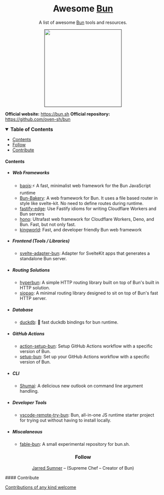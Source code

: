 <div align="center">

<h1>Awesome <a href="https://bun.sh" target="_blank" rel="noopener noreferrer">Bun</a></h1>

<p>A list of awesome <a href="https://bun.sh" target="_blank" rel="noopener noreferrer">Bun</a> tools and resources.</p>

<a href="" target="_blank" rel="noopener noreferrer">
<img src="https://raw.githubusercontent.com/oven-sh/bun/main/packages/bun-landing/public/logo.svg" height="250" />
</a>
</div>

**Official website:** <a href="https://bun.sh" target="_blank" rel="noopener noreferrer">https://bun.sh</a>
**Official repository:** <a href="https://github.com/oven-sh/bun" target="_blank" rel="noopener noreferrer">https://github.com/oven-sh/bun</a>

<!-- TOC -->

<details open>
<summary style="font-size:16px; font-weight: bold">Table of Contents</summary>
  <ul>
    <li><a href="#contents">Contents</a></li>
    <li><a href="#follow">Follow</a></li>
    <li><a href="#contribute">Contribute</a></li>
  </ul>
</details>

<!-- CONTENT -->

#### Contents

- ##### Web Frameworks

  - [baojs](https://github.com/mattreid1/baojs):⚡️ A fast, minimalist web framework for the Bun JavaScript runtime
  - [Bun-Bakery](https://github.com/Kapsonfire-DE/bun-bakery): A web framework for Bun. It uses a file based router in style like svelte-kit. No need to define routes during runtime.
  - [fastify-edge](https://github.com/galvez/fastify-edge): Use Fastify idioms for writing Cloudflare Workers and Bun servers
  - [hono](https://github.com/honojs/hono): Ultrafast web framework for Cloudflare Workers, Deno, and Bun. Fast, but not only fast.
  - [kingworld](https://github.com/SaltyAom/kingworld): Fast, and developer friendly Bun web framework

- ##### Frontend (Tools / Libraries)
  - [svelte-adapter-bun](https://github.com/gornostay25/svelte-adapter-bun): Adapter for SvelteKit apps that generates a standalone Bun server.
- ##### Routing Solutions
  - [hyperbun](https://github.com/Eckhardt-D/hyperbun): A simple HTTP routing library built on top of Bun's built in HTTP solution.
  - [siopao](https://github.com/wobsoriano/siopao): A minimal routing library designed to sit on top of Bun's fast HTTP server.
- ##### Database
  - [duckdb](https://github.com/evanwashere/duckdb): 🦆 fast duckdb bindings for bun runtime.
- ##### GitHub Actions

  - [action-setup-bun](https://github.com/antongolub/action-setup-bun): Setup GitHub Actions workflow with a specific version of Bun.
  - [setup-bun](https://github.com/xHyroM/setup-bun): Set up your GitHub Actions workflow with a specific version of Bun.

- ##### CLI

  - [Shumai](https://github.com/AltriusRS/Shumai): A delicious new outlook on command line argument handling.

- ##### Developer Tools

  - [vscode-remote-try-bun](https://github.com/kosalanuwan/vscode-remote-try-bun): Bun, all-in-one JS runtime starter project for trying out without having to install locally.

- ##### Miscalaneous
  - [fable-bun](https://github.com/AngelMunoz/fable-bun): A small experimental repository for bun.sh.

<!-- END CONTENT -->

<div align="center">
<h3>
Follow
</h2>

[Jarred Sumner](https://twitter.com/jarredsumner) – (Supreme Chef – Creator of Bun)

</div>
#### Contribute

[Contributions of any kind welcome](contributing.md)
